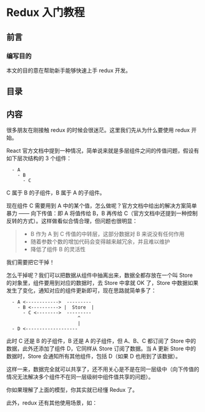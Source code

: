 # Redux 入门教程

## 前言

### 编写目的

本文的目的意在帮助新手能够快速上手 redux 开发。

## 目录

## 内容

很多朋友在刚接触 redux 的时候会很迷茫。这里我们先从为什么要使用 redux 开始。

React 官方文档中提到一种情况，简单说来就是多层组件之间的传值问题，假设有如下层次结构的 3 个组件：

      - A
        - B
          - C

C 属于 B 的子组件，B 属于 A 的子组件。

现在组件 C 需要用到 A 中的某个值，怎么做呢？官方文档中给出的解决方案简单暴力 —— 向下传值：即 A 将值传给 B，B 再传给 C（官方文档中还提到一种控制反转的方式）。这样做看似合情合理，但问题也很明显：

> - B 作为 A 到 C 传值的中转层，这部分数据对 B 来说没有任何作用
> - 随着参数个数的增加代码会变得越来越冗余，并且难以维护
> - 降低了组件 B 的灵活性

我们需要把它干掉！

怎么干掉呢？我们可以把数据从组件中抽离出来，数据全都存放在一个叫 Store 的对象里，组件要用到对应的数据时，去 Store 中拿就 OK 了，Store 中数据如果发生了变化，通知对应的组件更新即可，现在思路就简单多了：

      - A <------------>  ---------
        - B <----------> |  Store  |
          - C <-------->  ---------
                              ^
                              |
      - D <-------------------

此时 C 还是 B 的子组件，B 还是 A 的子组件，但 A、B、C 都订阅了 Store 中的数据，此外还添加了组件 D，它同样从 Store 订阅了数据。当 A 更新 Store 中的数据时，Store 会通知所有其他组件，包括 D（如果 D 也用到了该数据）。

这样一来，数据完全就可以共享了，还不用关心是不是在同一层级中（向下传值的情况无法解决多个组件不在同一层级树中组件值共享的问题）。

你如果理解了上面的模型，你其实就已经懂 Redux 了。

此外，redux 还有其他使用场景，如：


